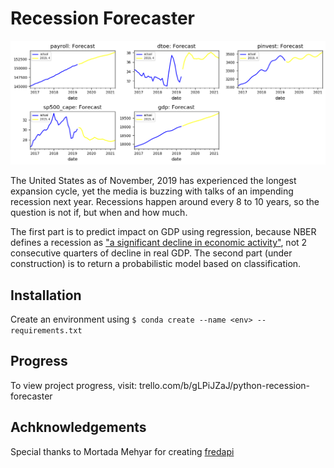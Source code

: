 # Recession Forecaster

![](forecast.png)

The United States as of November, 2019 has experienced the longest expansion cycle, yet the media is buzzing with talks of an impending recession next year. Recessions happen around every 8 to 10 years, so the question is not if, but when and how much. 

The first part is to predict impact on GDP using regression, because NBER defines a recession as ["a significant decline in economic activity"](https://www.nber.org/cycles.html), not 2 consecutive quarters of decline in real GDP. The second part (under construction) is to return a probabilistic model based on classification.

## Installation

Create an environment using
`$ conda create --name <env> --requirements.txt`

## Progress

To view project progress, visit: trello.com/b/gLPiJZaJ/python-recession-forecaster

## Achknowledgements
Special thanks to Mortada Mehyar for creating [fredapi](https://github.com/mortada/fredapi)